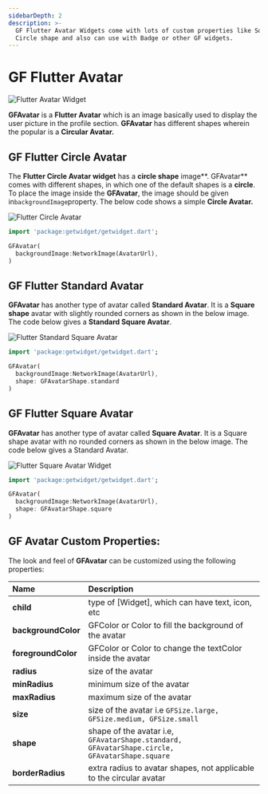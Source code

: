 ```yaml
---
sidebarDepth: 2
description: >-
  GF Flutter Avatar Widgets come with lots of custom properties like Square,
  Circle shape and also can use with Badge or other GF widgets.
---
```


# GF Flutter Avatar

![Flutter Avatar Widget](https://ik.imagekit.io/ionicfirebaseapp/getwidget/docs/tr:w-800,f-auto/Avatars_1QfiwJn9kNW.png)

**GFAvatar** is a **Flutter Avatar** which is an image basically used to display the user picture in the profile section. **GFAvatar** has different shapes wherein the popular is a **Circular Avatar.**

## GF Flutter Circle Avatar

The  **Flutter Circle Avatar widget** has a **circle shape** image**. GFAvatar** comes with different shapes, in which one of the default shapes is a **circle**. To place the image inside the **GFAvatar**,  the image should be given in`backgroundImage`property. The below code shows a simple **Circle Avatar.**

![Flutter Circle Avatar](https://ik.imagekit.io/ionicfirebaseapp/getwidget/docs/tr:w-800,f-auto/circular-avatars-2x_YEAePfrqD_-gE8M4y47.webp)

```dart
import 'package:getwidget/getwidget.dart';

GFAvatar(
  backgroundImage:NetworkImage(AvatarUrl),
)
```

## GF Flutter Standard Avatar

**GFAvatar** has another type of avatar called **Standard Avatar**. It is a **Square shape** avatar with slightly rounded corners as shown in the below image. The code below gives a **Standard Square Avatar**.

![Flutter Standard Square Avatar](https://ik.imagekit.io/ionicfirebaseapp/getwidget/docs/tr:w-800,f-auto/slightly-rounded-corners-2x_VCB3GCS2h_fIj6SKS1L.webp)

```dart
import 'package:getwidget/getwidget.dart';

GFAvatar(
  backgroundImage:NetworkImage(AvatarUrl),
  shape: GFAvatarShape.standard
)
```

## GF Flutter Square Avatar 

**GFAvatar** has another type of avatar called **Square Avatar**. It is a Square shape avatar with no rounded corners as shown in the below image. The code below gives a Standard Avatar.

![Flutter Square Avatar Widget](https://ik.imagekit.io/ionicfirebaseapp/getwidget/docs/tr:w-800,f-auto/square-2x_Zs-9r00cm_xeDrjlBV7.webp)

```dart
import 'package:getwidget/getwidget.dart';

GFAvatar(
  backgroundImage:NetworkImage(AvatarUrl),
  shape: GFAvatarShape.square
)
```

## GF Avatar Custom Properties:

The look and feel of **GFAvatar** can be customized using the following properties:

| Name  | Description  |
| :--- | :--- |
| **child** | type of \[Widget\], which can have text, icon,  etc |
| **backgroundColor** | GFColor or Color to fill the background of the avatar |
| **foregroundColor** | GFColor or Color to change the textColor inside the avatar |
| **radius** | size of the avatar |
| **minRadius** | minimum size of the avatar |
| **maxRadius** | maximum size of the avatar |
| **size** | size of the avatar i.e `GFSize.large, GFSize.medium, GFSize.small` |
| **shape** | shape of the avatar i.e, `GFAvatarShape.standard, GFAvatarShape.circle, GFAvatarShape.square` |
| **borderRadius** | extra radius to avatar shapes, not applicable to the circular avatar |

